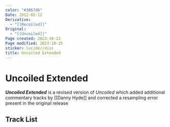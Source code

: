 ```yaml
---
color: "#3867d6"
Date: 2012-02-12
Derivative:
  - "[[Recoiled]]"
Original:
  - "[[Uncoiled]]"
Page created: 2023-10-22
Page modified: 2023-10-25
sticker: lucide//disc
title: Uncoiled Extended
---
```


# Uncoiled Extended

*__Uncoiled Extended__* is a revised version of *Uncoiled* which added additional commentary tracks by [[Danny Hyde]] and corrected a resampling error present in the original release

## Track List
